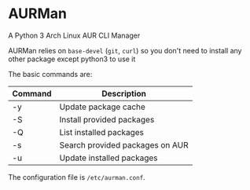 # AURMan
A Python 3 Arch Linux AUR CLI Manager

AURMan relies on `base-devel` (`git`, `curl`) so you don't need to install any other package except python3 to use it

The basic commands are:

| Command | Description                     |
|---------|---------------------------------|
| -y      | Update package cache            |
| -S      | Install provided packages       |
| -Q      | List installed packages         |
| -s      | Search provided packages on AUR |
| -u      | Update installed packages       |

The configuration file is `/etc/aurman.conf`.

